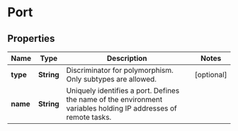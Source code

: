 
# Port

## Properties
Name | Type | Description | Notes
------------ | ------------- | ------------- | -------------
**type** | **String** | Discriminator for polymorphism. Only subtypes are allowed.  |  [optional]
**name** | **String** | Uniquely identifies a port. Defines the name of the environment variables holding IP addresses of remote tasks.  | 



